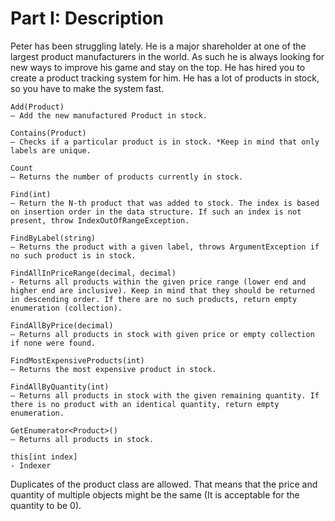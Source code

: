 # Part I: Description

Peter has been struggling lately. He is a major shareholder at one of the largest product manufacturers in the world. As such he is always looking for new ways to improve his game and stay on the top. He has hired you to create a product tracking system for him. He has a lot of products in stock, so you have to make the system fast.

    Add(Product) 
    – Add the new manufactured Product in stock. 
    
    Contains(Product) 
    – Checks if a particular product is in stock. *Keep in mind that only labels are unique.
    
	Count 
    – Returns the number of products currently in stock.
    
    Find(int)
    – Return the N-th product that was added to stock. The index is based on insertion order in the data structure. If such an index is not present, throw IndexOutOfRangeException.
    
    FindByLabel(string) 
    – Returns the product with a given label, throws ArgumentException if no such product is in stock.
    
    FindAllInPriceRange(decimal, decimal)
    - Returns all products within the given price range (lower end and higher end are inclusive). Keep in mind that they should be returned in descending order. If there are no such products, return empty enumeration (collection).
    
    FindAllByPrice(decimal) 
    – Returns all products in stock with given price or empty collection if none were found.
    
    FindMostExpensiveProducts(int) 
    – Returns the most expensive product in stock.
    
    FindAllByQuantity(int) 
    – Returns all products in stock with the given remaining quantity. If there is no product with an identical quantity, return empty enumeration.
    
    GetEnumerator<Product>() 
    – Returns all products in stock.
    
    this[int index]
    - Indexer

Duplicates of the product class are allowed. That means that the price and quantity of multiple objects might be the same (It is acceptable for the quantity to be 0). 
